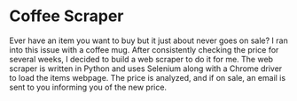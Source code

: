 # Coffee Scraper
Ever have an item you want to buy but it just about never goes on sale? I ran into this issue with a coffee mug. After consistently checking the price for several weeks, I decided to build a web scraper to do it for me. The web scraper is written in Python and uses Selenium along with a Chrome driver to load the items webpage. The price is analyzed, and if on sale, an email is sent to you informing you of the new price. 
